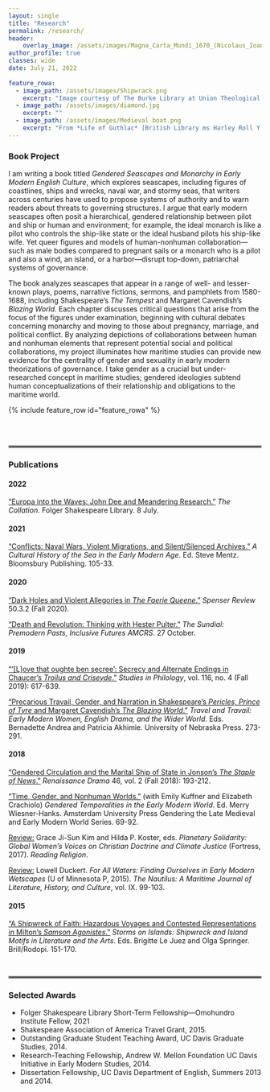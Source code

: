 ```yaml
---
layout: single
title: "Research"
permalink: /research/
header:
    overlay_image: /assets/images/Magna_Carta_Mundi_1670_(Nicolaus_Ioannis_Vischerius).jpg
author_profile: true
classes: wide
date: July 21, 2022
   
feature_rowa:
  - image_path: /assets/images/Shipwrack.png
    excerpt: "Image courtesy of The Burke Library at Union Theological Seminary, Columbia University Libraries."
  - image_path: /assets/images/diamond.jpg
    excerpt: ""
  - image_path: /assets/images/Medieval boat.png
    excerpt: "From *Life of Guthlac* [British Library ms Harley Roll Y 6](https://www.bl.uk/medieval-literature/articles/the-life-of-the-anchoress)"
---
```


### Book Project

I am writing a book titled *Gendered Seascapes and Monarchy in Early Modern English Culture*, which explores seascapes, including figures of coastlines, ships and wrecks, naval war, and stormy seas, that writers across centuries have used to propose systems of authority and to warn readers about threats to governing structures. I argue that early modern seascapes often posit a hierarchical, gendered relationship between pilot and ship or human and environment; for example, the ideal monarch is like a pilot who controls the ship-like state or the ideal husband pilots his ship-like wife. Yet queer figures and models of human-nonhuman collaboration—such as male bodies compared to pregnant sails or a monarch who is a pilot and also a wind, an island, or a harbor—disrupt top-down, patriarchal systems of governance.

The book analyzes seascapes that appear in a range of well- and lesser-known plays, poems, narrative fictions, sermons, and pamphlets from 1580-1688, including Shakespeare’s *The Tempest* and Margaret Cavendish’s *Blazing World*. Each chapter discusses critical questions that arise from the focus of the figures under examination, beginning with cultural debates concerning monarchy and moving to those about pregnancy, marriage, and political conflict. By analyzing depictions of collaborations between human and nonhuman elements that represent potential social and political collaborations, my project illuminates how maritime studies can provide new evidence for the centrality of gender and sexuality in early modern theorizations of governance. I take gender as a crucial but under-researched concept in maritime studies; gendered ideologies subtend human conceptualizations of their relationship and obligations to the maritime world.

{% include feature_row id="feature_rowa" %} 

<br/><br/>
<hr style="border:2px solid gray">

### Publications

#### 2022 

[“Europa into the Waves: John Dee and Meandering Research.”](https://collation.folger.edu/2022/07/europa-into-the-waves/) *The Collation*. Folger Shakespeare Library. 8 July. 


#### 2021 

[“Conflicts: Naval Wars, Violent Migrations, and Silent/Silenced Archives.”](https://www.bloomsbury.com/us/cultural-history-of-the-sea-9781474299107/) *A Cultural History of the Sea in the Early Modern Age*. Ed. Steve Mentz. Bloomsbury Publishing. 105-33. 


#### 2020 

[“Dark Holes and Violent Allegories in *The Faerie Queene*.”](https://www.english.cam.ac.uk/spenseronline/review/item/50.3.2/) *Spenser Review* 50.3.2 (Fall 2020). 

[“Death and Revolution: Thinking with Hester Pulter.”](https://medium.com/the-sundial-acmrs/death-and-revolution-thinking-with-hester-pulter-848d5c966b6d) *The Sundial: Premodern Pasts, Inclusive Futures AMCRS*. 27 October. 


#### 2019 

[“’[L]ove that oughte ben secree’: Secrecy and Alternate Endings in Chaucer’s *Troilus and Criseyde*.”](/assets/pdfs/Taff-Secrecy-Alternate-Endings.pdf) *Studies in Philology*, vol. 116, no. 4 (Fall 2019): 617-639. 

[“Precarious Travail, Gender, and Narration in Shakespeare’s *Pericles, Prince of Tyre* and Margaret Cavendish’s *The Blazing World*.”](/assets/pdfs/Taff-Precarious-Travail.pdf) *Travel and Travail: Early Modern Women, English Drama, and the Wider World*. Eds. Bernadette Andrea and Patricia Akhimie. University of Nebraska Press. 273-291. 


#### 2018 

[“Gendered Circulation and the Marital Ship of State in Jonson’s *The Staple of News*.”](/assets/pdfs/Taff-Gendered-Circulation.pdf) *Renaissance Drama* 46, vol. 2 (Fall 2018): 193-212. 

[“Time, Gender, and Nonhuman Worlds.”](/assets/pdfs/Kuffner-Cracciolo-Taff--Time-Gender-Nonhuman.pdf) (with Emily Kuffner and Elizabeth Crachiolo) *Gendered Temporalities in the Early Modern World*. Ed. Merry Wiesner-Hanks. Amsterdam University Press Gendering the Late Medieval and Early Modern World Series. 69-92. 

[Review:](https://readingreligion.org/9781506432625/planetary-solidarity/) Grace Ji-Sun Kim and Hilda P. Koster, eds. *Planetary Solidarity: Global Women’s Voices on Christian Doctrine and Climate Justice* (Fortress, 2017). *Reading Religion*. 

[Review:](/assets/pdfs/Taff-Duckert-For-All-Waters.pdf) Lowell Duckert. *For All Waters: Finding Ourselves in Early Modern Wetscapes* (U of Minnesota P, 2015). *The Nautilus: A Maritime Journal of Literature, History, and Culture*, vol. IX. 99-103. 


#### 2015 

[“A Shipwreck of Faith: Hazardous Voyages and Contested Representations in Milton’s *Samson Agonistes*.”](/assets/pdfs/Taff-Shipwreck-Samson.pdf) *Storms on Islands: Shipwreck and Island Motifs in Literature and the Arts*. Eds. Brigitte Le Juez and Olga Springer. Brill/Rodopi. 151-170. 

<br/>
<hr style="border:2px solid gray">

### Selected Awards
- Folger Shakespeare Library Short-Term Fellowship—Omohundro Institute Fellow, 2021
- Shakespeare Association of America Travel Grant, 2015.
- Outstanding Graduate Student Teaching Award, UC Davis Graduate Studies, 2014.
- Research-Teaching Fellowship, Andrew W. Mellon Foundation UC Davis Initiative in Early Modern Studies, 2014.
- Dissertation Fellowship, UC Davis Department of English, Summers 2013 and 2014.

